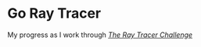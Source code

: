 # Go Ray Tracer

My progress as I work through _[The Ray Tracer Challenge](https://pragprog.com/book/jbtracer/the-ray-tracer-challenge)_
